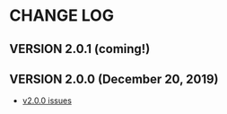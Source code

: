 # CHANGE LOG

## VERSION 2.0.1 (coming!)

## VERSION 2.0.0 (December 20, 2019)
* [v2.0.0 issues](https://github.com/LaSalleSoftware/lsv2-library-pkg/milestone/1?closed=1)